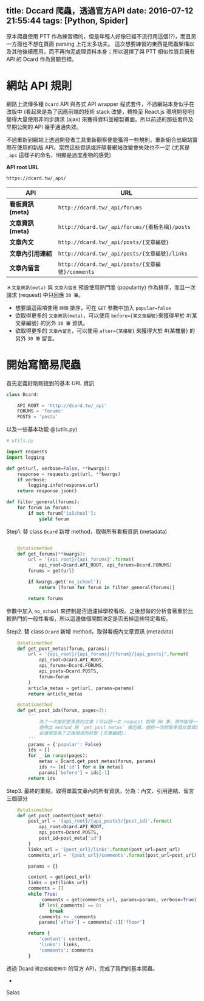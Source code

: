 title: Dccard 爬蟲，透過官方API
date: 2016-07-12 21:55:44
tags: [Python, Spider]
---

原本爬蟲使用 PTT 作為練習標的，但是年輕人好像已經不流行用這個(?)，而且另一方面也不想在頁面 parsing 上花太多功夫。
這次想要練習的東西是爬蟲架構以及其他後續應用，而不再拘泥處理資料本身；所以選擇了與 PTT 相似性質且擁有 API 的 Dcard 作為實驗目標。

<!--more-->

# 網站 API 規則

網路上流傳多種 `Dcard` API 與各式 API wrapper 程式套件，不過網站本身似乎在改版中 (看起來是為了因應前端的技術 stack 改變，轉換至 React.js 環境開發吧) 變得大量使用非同步請求 (ajax) 來獲得資料並繪製畫面。所以前述的那些套件及早期公開的 API 幾乎通通失效。

不過重新到網站上透過開發者工具重新觀察便能獲得一些規則，重新組合出網站實際在使用的新版 API。當然這些資訊或許隨著網站改變會失效也不一定 (尤其是 `_api` 這樣子的命名，明顯是過度產物的感覺)

**API root URL**
```text
https://dcard.tw/_api/
```


API | URL
---|---
**看板資訊(meta)** | `http://dcard.tw/_api/forums`
**文章資訊(meta)** | `http://dcard.tw/_api/forums/{看板名稱}/posts`
**文章內文** | `http://dcard.tw/_api/posts/{文章編號}`
**文章內引用連結** | `http://dcard.tw/_api/posts/{文章編號}/links`
**文章內留言** | `http://dcard.tw/_api/posts/{文章編號}/comments`

＊`文章資訊(meta)` 與 `文章內留言` 預設使用熱門度 (popularity) 作為排序，而且一次請求 (request) 中只回應 `30 筆`。
- 想要讓這兩項使用 `時間` 排序，可在 `GET` 參數中加入 `popular=false`
- 欲取得更多的 `文章資訊(meta)`，可以使用 `before={某文章編號}`來獲得早於 #{某文章編號} 的另外 `30 筆` 資訊。
- 欲取得更多的 `文章內留言`，可以使用 `after={某樓層}`  來獲得大於 #{某樓層} 的另外 `30 筆` 留言。


# 開始寫簡易爬蟲

首先定義好剛剛提到的基本 URL 資訊

```python
class Dcard:

    API_ROOT = 'http://dcard.tw/_api'
    FORUMS = 'forums'
    POSTS = 'posts'

```

以及一些基本功能 @(utils.py)

```python
# utils.py

import requests
import logging

def get(url, verbose=False, **kwargs):
    response = requests.get(url, **kwargs)
    if verbose:
        logging.info(response.url)
    return response.json()

def filter_general(forums):
    for forum in forums:
        if not forum['isSchool']:
            yield forum

```

Step1. 替 class `Dcard` 新增 method，取得所有看板資訊 (metadata)

```python

    @staticmethod
    def get_forums(**kwargs):
        url = '{api_root}/{api_forums}'.format(
            api_root=Dcard.API_ROOT, api_forums=Dcard.FORUMS)
        forums = get(url)

        if kwargs.get('no_school'):
            return [forum for forum in filter_general(forums)]

        return forums
```

參數中加入 `no_school` 來控制是否過濾掉學校看板。之後想做的分析會著重於比較熱門的一般性看板，所以這邊做個開關決定是否去掉這些特定看板。

Step2. 替 class `Dcard` 新增 method，取得看板內文章資訊 (metadata)

```python
    @staticmethod
    def get_post_metas(forum, params):
        url = '{api_root}/{api_forums}/{forum}/{api_posts}'.format(
            api_root=Dcard.API_ROOT,
            api_forums=Dcard.FORUMS,
            api_posts=Dcard.POSTS,
            forum=forum
        )
        article_metas = get(url, params=params)
        return article_metas

    @staticmethod
    def get_post_ids(forum, pages=3):
        ''' 
            為了一次取的更多頁的文章 (可以把一次 request 取得 30 筆，視作取得一頁)
            使用此 method 將 `get_post_metas` 做包裝，提供一次抓取多頁文章資訊，
            且通常是為了之後用途而抓取 {文章編號}。
        '''
        params = {'popular': False}
        ids = []
        for _ in range(pages):
            metas = Dcard.get_post_metas(forum, params)
            ids += [e['id'] for e in metas]
            params['before'] = ids[-1]
        return ids
```

Step3. 最終的重點，取得單篇文章內的所有資訊，分為：內文、引用連結、留言三個部分


```python
    @staticmethod
    def get_post_content(post_meta):
        post_url = '{api_root}/{api_posts}/{post_id}'.format(
            api_root=Dcard.API_ROOT,
            api_posts=Dcard.POSTS,
            post_id=post_meta['id']
        )
        links_url = '{post_url}/links'.format(post_url=post_url)
        comments_url = '{post_url}/comments'.format(post_url=post_url)

        params = {}

        content = get(post_url)
        links = get(links_url)
        comments = []
        while True:
            _comments = get(comments_url, params=params, verbose=True)
            if len(_comments) == 0:
                break
            comments += _comments
            params['after'] = comments[-1]['floor']

        return {
            'content': content,
            'links': links,
            'comments': comments
        }
```

透過 Dcard `現正偷偷使用中` 的官方 API，完成了我們的基本爬蟲。


*
Salas
